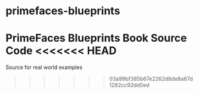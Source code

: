 primefaces-blueprints
=====================

PrimeFaces Blueprints Book Source Code
<<<<<<< HEAD
=======

Source for real world examples
>>>>>>> 03a99bf385b67e2262d8de8a87d1282cc92dd0ed

